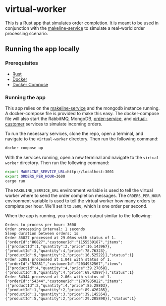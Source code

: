 # virtual-worker

This is a Rust app that simulates order completion. It is meant to be used in conjunction with the [makeline-service](../makeline-service) to simulate a real-world order processing scenario.

## Running the app locally

### Prerequisites

- [Rust](https://www.rust-lang.org/tools/install)
- [Docker](https://docs.docker.com/get-docker/)
- [Docker Compose](https://docs.docker.com/compose/install/)

### Running the app

This app relies on the [makeline-service](../makeline-service) and the mongodb instance running. A docker-compose file is provided to make this easy. The docker-compose file will also start the RabbitMQ, MongoDB, [order-service](../order-service), and [virtual-customer](../virtual-customer) services to simulate incoming orders. 

To run the necessary services, clone the repo, open a terminal, and navigate to the `virtual-worker` directory. Then run the following command:

```bash
docker compose up
```

With the services running, open a new terminal and navigate to the `virtual-worker` directory. Then run the following command:

```bash
export MAKELINE_SERVICE_URL=http://localhost:3001
export ORDERS_PER_HOUR=3600
cargo run
```

The `MAKELINE_SERVICE_URL` environment variable is used to tell the virtual worker where to send the order completion messages. The `ORDERS_PER_HOUR` environment variable is used to tell the virtual worker how many orders to complete per hour. We'll set it to `3600`, which is one order per second.

When the app is running, you should see output similar to the following:

```text
Orders to process per hour: 3600
Order processing interval: 1 seconds
Sleep duration between orders: 1s
Order 86827 processed at 29.06ms with status of 1. {"orderId":"86827","customerId":"1155539187","items":[{"productId":1,"quantity":2,"price":16.143967},{"productId":3,"quantity":4,"price":78.76323},{"productId":9,"quantity":2,"price":16.52522}],"status":1}
Order 52881 processed at 1.04s with status of 1. {"orderId":"52881","customerId":"2034932567","items":[{"productId":4,"quantity":4,"price":39.27058},{"productId":8,"quantity":4,"price":69.43897}],"status":1}
Order 54344 processed at 2.06s with status of 1. {"orderId":"54344","customerId":"1707985022","items":[{"productId":2,"quantity":4,"price":85.28803},{"productId":1,"quantity":2,"price":89.426285},{"productId":1,"quantity":3,"price":39.145554},{"productId":5,"quantity":2,"price":29.205898}],"status":1}
```